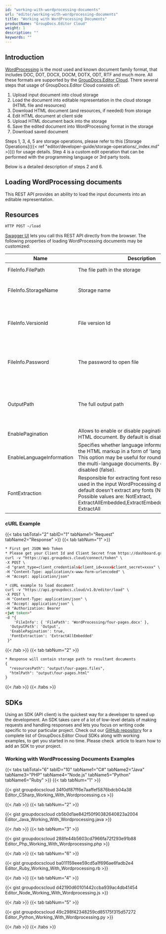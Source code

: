 ```yaml
---
id: "working-with-wordprocessing-documents"
url: "editor/working-with-wordprocessing-documents"
title: "Working with WordProcessing Documents"
productName: "GroupDocs.Editor Cloud"
weight: 1
description: ""
keywords: ""
---
```


## Introduction ##

[WordProcessing](https://wiki.fileformat.com/word-processing/) is the most used and known document family format, that includes DOC, DOT, DOCX, DOCM, DOTX, ODT, RTF and much more. All these formats are supported by the [GroupDocs.Editor Cloud](https://products.groupdocs.cloud/editor). There several steps that usage of GroupDocs.Editor Cloud consists of:

1. Upload input document into cloud storage
1. Load the document into editable representation in the cloud storage (HTML file and resources)
1. Download HTML document (and resources, if needed) from storage
1. Edit HTML document at client side
1. Upload HTML document back into the storage
1. Save the edited document into WordProcessing format in the storage
1. Download saved document

Steps 1, 3, 4, 5 are storage operations, please refer to this [Storage Operations]({{< ref "editor/developer-guide/storage-operations/_index.md" >}})) for usage details. Step 4 is a custom edit operation that can be performed with the programming language or 3rd party tools.

Below is a detailed description of steps 2 and 6.

## Loading WordProcessing documents ##

This REST API provides an ability to load the input documents into an editable representation.

## Resources ##

```html
HTTP POST ~/load
```

[Swagger UI](https://apireference.groupdocs.cloud/editor/#/Edit) lets you call this REST API directly from the browser. The following properties of loading WordProcessing documents may be customized:

|Name|Description|Comment
|---|---|---
|FileInfo.FilePath|The file path in the storage|Required property
|FileInfo.StorageName|Storage name|Could be omitted for default storage
|FileInfo.VersionId|File version Id|Useful for storages that support file versioning
|FileInfo.Password|The password to open file|Should be specified only for password-protected documents
|OutputPath|The full output path|The directory in storage, where editable files will be stored
|EnablePagination|Allows to enable or disable pagination in the resultant HTML document. By default is disabled (false).
|EnableLanguageInformation|Specifies whether language information is exported to the HTML markup in a form of 'lang' HTML attributes. This option may be useful for roundtrip conversion of the multi-language documents. By default, it is disabled (false).
|FontExtraction|Responsible for extracting font resources, which are used in the input WordProcessing document. By default doesn't extract any fonts (NotExtract). Possible values are: NotExtract, ExtractAllEmbedded,ExtractEmbeddedWithoutSystem, ExtractAll

### cURL Example ###

{{< tabs tabTotal="2" tabID="1" tabName1="Request" tabName2="Response" >}} {{< tab tabNum="1" >}}

```html
* First get JSON Web Token
* Please get your Client Id and Client Secret from https://dashboard.groupdocs.cloud/applications. Kindly place Client Id in "client_id" and Client Secret in "client_secret" argument.
curl -v "https://api.groupdocs.cloud/connect/token" \
-X POST \
-d "grant_type=client_credentials&client_id=xxxx&client_secret=xxxx" \
-H "Content-Type: application/x-www-form-urlencoded" \
-H "Accept: application/json"

* cURL example to load document
curl -v "https://api.groupdocs.cloud/v1.0/editor/load" \
-X POST \
-H "Content-Type: application/json" \
-H "Accept: application/json" \
-H "Authorization: Bearer
<jwt token>"
-d "{
    'FileInfo': { 'FilePath': 'WordProcessing/four-pages.docx' },
  'OutputPath': 'Output',
  'EnablePagination': true,
  'FontExtraction': 'ExtractAllEmbedded'
 }"
```

{{< /tab >}} {{< tab tabNum="2" >}}

```html
* Response will contain storage path to resultant documents
{
  "resourcesPath": "output\four-pages.files",
  "htmlPath": "output\four-pages.html"
}
```

{{< /tab >}} {{< /tabs >}}

## SDKs ##

Using an SDK (API client) is the quickest way for a developer to speed up the development. An SDK takes care of a lot of low-level details of making requests and handling responses and lets you focus on writing code specific to your particular project. Check out our [GitHub repository](https://github.com/groupdocs-editor-cloud) for a complete list of GroupDocs.Editor Cloud SDKs along with working examples, to get you started in no time. Please check  article to learn how to add an SDK to your project.

### Working with WordProcessing Documents Examples ###

{{< tabs tabTotal="6" tabID="10" tabName1="C#" tabName2="Java" tabName3="PHP" tabName4="Node.js" tabName5="Python" tabName6="Ruby" >}} {{< tab tabNum="1" >}}

{{< gist groupdocscloud 34f0df87ff6e7aaffef5876bdcb04a38 Editor_CSharp_Working_With_Wordprocessing.cs >}}

{{< /tab >}} {{< tab tabNum="2" >}}

{{< gist groupdocscloud cb5b0d1ae842f50f90382640823a2004 Editor_Java_Working_With_Wordprocessing.java >}}

{{< /tab >}} {{< tab tabNum="3" >}}

{{< gist groupdocscloud 288fe44b5603cd7966fa72f293e91b88 Editor_Php_Working_With_Wordprocessing.php >}}

{{< /tab >}} {{< tab tabNum="6" >}}

{{< gist groupdocscloud ba011159eee59cd5a1f696ae6fadb2e4 Editor_Ruby_Working_With_Wordprocessing.rb >}}

{{< /tab >}} {{< tab tabNum="4" >}}

{{< gist groupdocscloud d42190d60101442ccba939ac4db41454 Editor_Node_Working_With_Wordprocessing.js >}}

{{< /tab >}} {{< tab tabNum="5" >}}

{{< gist groupdocscloud 49c298f42348259cd85175f315d57272 Editor_Python_Working_With_Wordprocessing.py >}}

{{< /tab >}} {{< /tabs >}}
